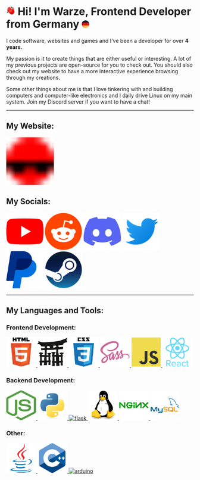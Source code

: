 <h1><img width="24" src="assets/wave.png"> Hi! I'm Warze, Frontend Developer from Germany <img width="20" src="assets/germany.png"></h1>
<p>I code software, websites and games and I've been a developer for over <b>4 years.</b></p>
<p>My passion is it to create things that are either useful or interesting. A lot of my previous projects are open-source for you to check out. You should also check out my website to have a more interactive experience browsing through my creations.</p>
<p>Some other things about me is that I love tinkering with and building computers and computer-like electronics and I daily drive Linux on my main system. Join my Discord server if you want to have a chat!</p>
<hr>
<h2>My Website:</h2>
<a href="https://warze.org"><img src="assets/warzeorg.svg" width="128" height="128"></a>
<h2>My Socials:</h2>
<a href="https://youtube.com/warze"><img src="assets/youtube.png" width="100" height="100"></a>
<a href="https://reddit.com/u/WarzeDev"><img src="assets/reddit.png" width="100" height="100"></a>
<a href="https://discord.gg/jtcqgvkZY7"><img src="assets/discord.svg" width="100" height="100"></a>
<a href="https://twitter.com/WarzeDev"><img src="assets/twitter.svg" width="100" height="100"></a>
<a href="https://paypal.me/warzeorg"><img src="assets/paypal.svg" width="100" height="100"></a>
<a href="https://steamcommunity.com/id/warzeegg/"><img src="assets/steam.svg" width="100" height="100"></a>
<hr>
<h2>My Languages and Tools:</h2>
<h3>Frontend Development:</h3>
<a href="https://www.w3.org/html/" target="_blank" rel="noreferrer"> <img src="https://raw.githubusercontent.com/devicons/devicon/master/icons/html5/html5-original-wordmark.svg" alt="html5" width="80" height="80"/> </a> 
<a href="https://jinja.palletsprojects.com/en/3.1.x/" target="_blank" rel="noreferrer"> <img src="assets/jinja.svg" alt="jinja" width="80" height="80"/> </a> 
<a href="https://www.w3schools.com/css/" target="_blank" rel="noreferrer"> <img src="https://raw.githubusercontent.com/devicons/devicon/master/icons/css3/css3-original-wordmark.svg" alt="css3" width="80" height="80"/> </a> 
<a href="https://sass-lang.com" target="_blank" rel="noreferrer"> <img src="https://raw.githubusercontent.com/devicons/devicon/master/icons/sass/sass-original.svg" alt="sass" width="80" height="80"/> </a> 
<a href="https://developer.mozilla.org/en-US/docs/Web/JavaScript" target="_blank" rel="noreferrer"> <img src="https://raw.githubusercontent.com/devicons/devicon/master/icons/javascript/javascript-original.svg" alt="javascript" width="80" height="80"/> 
<a href="https://reactjs.org/" target="_blank" rel="noreferrer"> <img src="https://raw.githubusercontent.com/devicons/devicon/master/icons/react/react-original-wordmark.svg" alt="react" width="80" height="80"/> </a>
<h3>Backend Development:</h3>
<a href="https://nodejs.org" target="_blank" rel="noreferrer"> <img src="assets/nodejs.svg" alt="nodejs" width="80" height="80"/> </a>
<a href="https://www.python.org" target="_blank" rel="noreferrer"> <img src="https://raw.githubusercontent.com/devicons/devicon/master/icons/python/python-original.svg" alt="python" width="80" height="80"/> </a>
<a href="https://flask.palletsprojects.com/" target="_blank" rel="noreferrer"> <img src="https://www.vectorlogo.zone/logos/pocoo_flask/pocoo_flask-icon.svg" alt="flask" width="80" height="80"/> </a>
<a href="https://www.linux.org/" target="_blank" rel="noreferrer"> <img src="https://raw.githubusercontent.com/devicons/devicon/master/icons/linux/linux-original.svg" alt="linux" width="80" height="80"/> </a>
<a href="https://www.nginx.com" target="_blank" rel="noreferrer"> <img src="https://raw.githubusercontent.com/devicons/devicon/master/icons/nginx/nginx-original.svg" alt="nginx" width="80" height="80"/> </a>
<a href="https://www.mysql.com/" target="_blank" rel="noreferrer"> <img src="https://raw.githubusercontent.com/devicons/devicon/master/icons/mysql/mysql-original-wordmark.svg" alt="mysql" width="80" height="80"/> </a> 
<h3>Other:</h3>
<a href="https://www.java.com" target="_blank" rel="noreferrer"> <img src="https://raw.githubusercontent.com/devicons/devicon/master/icons/java/java-original.svg" alt="java" width="80" height="80"/> </a> 
<a href="https://www.w3schools.com/cpp/" target="_blank" rel="noreferrer"> <img src="https://raw.githubusercontent.com/devicons/devicon/master/icons/cplusplus/cplusplus-original.svg" alt="cplusplus" width="80" height="80"/> </a> 
<a href="https://www.arduino.cc/" target="_blank" rel="noreferrer"> <img src="https://cdn.worldvectorlogo.com/logos/arduino-1.svg" alt="arduino" width="80" height="80"/> </a>
